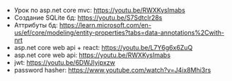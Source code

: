 - Урок по asp.net core mvc: https://youtu.be/RWXKysImabs
- Создание SQLite бд: https://youtu.be/S7SdtcIr28s
- Аттрибуты бд: https://learn.microsoft.com/en-us/ef/core/modeling/entity-properties?tabs=data-annotations%2Cwith-nrt
- asp.net core web api + react: https://youtu.be/L7Y6g6x6ZuQ
- asp.net core web api: https://youtu.be/RWXKysImabs
- jwt: https://youtu.be/6DWJIyipxzw 
- password hasher: https://www.youtube.com/watch?v=J4ix8Mhi3rs
